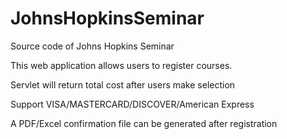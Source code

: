 # JohnsHopkinsSeminar
Source code of Johns Hopkins Seminar

This web application allows users to register courses. 

Servlet will return total cost after users make selection

Support VISA/MASTERCARD/DISCOVER/American Express

A PDF/Excel confirmation file can be generated after registration
